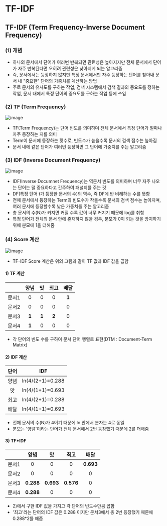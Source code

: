# TF-IDF

## TF-IDF (Term Frequency-Inverse Document Frequency)

### (1) 개념

* 하나의 문서에서 단어가 여러번 반복되면 관련성은 높아지지만 전체 문서에서 단어가 자주 반복된다면 오히려 관련성은 낮아지게 되는 알고리즘
* 즉, 문서에서는 등장하지 않지만 특정 문서에서만 자주 등장하는 단어를 찾아내 문서 내 "중요한" 단어의 가중치를 계산하는 방법
* 주로 문서의 유사도를 구하는 작업, 검색 시스템에서 검색 결과의 중요도를 정하는 작업, 문서 내에서 특정 단어의 중요도를 구하는 작업 등에 쓰임

### (2) TF (Term Frequency)

![image](https://user-images.githubusercontent.com/87981867/190538103-145caf84-7f06-48f9-ab9a-89607d157efa.png)

* TF(Term Frequency)는 단어 빈도를 의미하며 전체 문서에서 특정 단어가 얼마나 자주 등장하는 지를 의미
* Term이 문서에 등장하는 횟수로, 빈도수가 높을수록 문서의 검색 점수는 높아짐
* 문서 내에 같은 단어가 여러번 등장하면 그 단어에 가중치를 주는 알고리즘

### (3) IDF (Inverse Document Frequency)

![image](https://user-images.githubusercontent.com/87981867/190538114-e30ee669-0aed-4066-8cad-85278b279c3b.png)

* IDF(Inverse Documnet Frequency)는 역문서 빈도를 의미하며 너무 자주 나오는 단어는 덜 중요하다고 간주하여 패널티를 주는 것
* DF(특정 단어 t가 등장한 문서의 수)의 역수, 즉 DF에 반 비례하는 수를 뜻함
* 전체 문서에서 등장하는 Term의 빈도수가 작을수록 문서의 검색 점수는 높아지며, 여러 문서에 등장할수록 낮은 가중치를 주는 알고리즘
* 총 문서의 수(N)가 커지면 커질 수록 값이 너무 커지기 때문에 log를 취함
* 특정 단어가 전체의 문서 안에 존재하지 않을 경우, 분모가 0이 되는 것을 방지하기 위해 분모에 1을 더해줌

### (4) Score 계산

![image](https://user-images.githubusercontent.com/87981867/190538123-39cc1233-0d63-4ad2-8fba-8c0be0dbc336.png)

* TF-IDF Score 계산은 위의 그림과 같이 TF 값과 IDF 값을 곱함

#### 1) TF 계산

||**양념**|**맛**|**최고**|**배달**|
|:---:|:---:|:---:|:---:|:---:|
|문서1|0|0|0|**1**|
|문서2|0|0|0|0|
|문서3|**1**|**1**|**2**|0|
|문서4|**1**|0|0|0|

- 각 단어의 빈도 수를 구하여 문서 단어 행렬로 표현(DTM : Document-Term Matrix)

#### 2) IDF 계산

|**단어**|**IDF**|
|:---:|:---:|
|양념|ln(4/(2+1)=0.288|
|맛|ln(4/(1+1)=0.693|
|최고|ln(4/(2+1)=0.288|
|배달|ln(4/(1+1)=0.693|

- 전체 문서의 수(N)가 4이기 때문에 ln 안에서 분자는 4로 동일
- 분모는 '양념'이라는 단어가 전체 문서에서 2번 등장했기 때문에 2를 더해줌

#### 3) TF*IDF

||**양념**|**맛**|**최고**|**배달**|
|:---:|:---:|:---:|:---:|:---:|
|문서1|0|0|0|**0.693**|
|문서2|0|0|0|0|
|문서3|**0.288**|**0.693**|**0.576**|0|
|문서4|**0.288**|0|0|0|

- 2)에서 구한 IDF 값을 가지고 각 단어의 빈도수만큼 곱함
- '최고'라는 단어의 IDF 값은 0.288 이지만 문서3에서 총 2번 등장했기 때문에 0.288*2를 해줌
